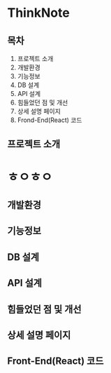 # ThinkNote

## 목차
1. 프로젝트 소개
2. 개발환경
3. 기능정보
4. DB 설계
5. API 설계
6. 힘들었던 점 및 개선
7. 상세 설명 페이지
8. Frond-End(React) 코드 

## 프로젝트 소개
# ㅎㅇㅎㅇ

## 개발환경
  
## 기능정보

## DB 설계 

## API 설계

## 힘들었던 점 및 개선

## 상세 설명 페이지

## Front-End(React) 코드 

